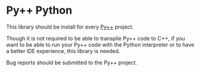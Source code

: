 # Py++ Python

This library should be install for every [Py++](https://pypp-docs.readthedocs.io/) project.

Though it is not required to be able to transpile Py++ code to C++, if you want to be able to run your Py++ code with the Python interpreter or to have a better IDE experience, this library is needed.

Bug reports should be submitted to the Py++ project.